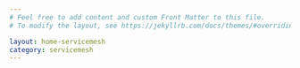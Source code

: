 ```yaml
---
# Feel free to add content and custom Front Matter to this file.
# To modify the layout, see https://jekyllrb.com/docs/themes/#overriding-theme-defaults

layout: home-servicemesh
category: servicemesh
---
```

